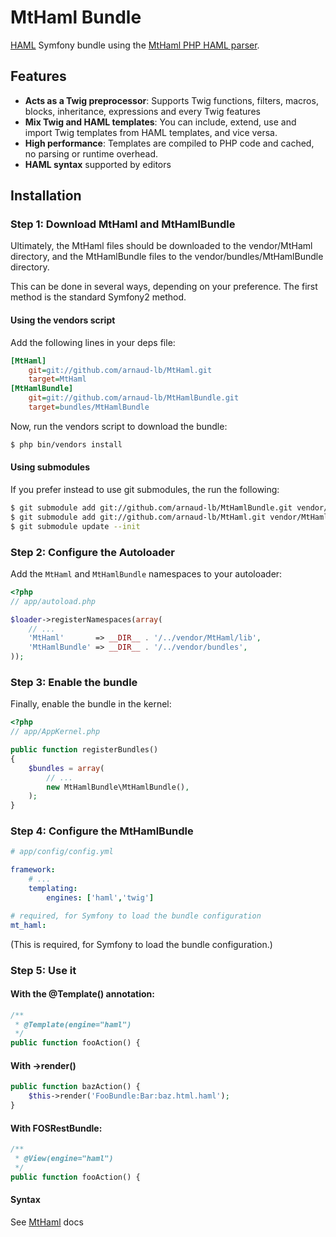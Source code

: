 # MtHaml Bundle

[HAML][haml] Symfony bundle using the [MtHaml PHP HAML parser][mthaml].



## Features

- **Acts as a Twig preprocessor**: Supports Twig functions, filters, macros, blocks, inheritance, expressions and every Twig features
- **Mix Twig and HAML templates**: You can include, extend, use and import Twig templates from HAML templates, and vice versa.
- **High performance**: Templates are compiled to PHP code and cached, no parsing or runtime overhead.
- **HAML syntax** supported by editors

## Installation

### Step 1: Download MtHaml and MtHamlBundle

Ultimately, the MtHaml files should be downloaded to the vendor/MtHaml directory, and the MtHamlBundle files to the vendor/bundles/MtHamlBundle directory.

This can be done in several ways, depending on your preference. The first method is the standard Symfony2 method.

#### Using the vendors script

Add the following lines in your deps file:

``` ini
[MtHaml]
    git=git://github.com/arnaud-lb/MtHaml.git
    target=MtHaml
[MtHamlBundle]
    git=git://github.com/arnaud-lb/MtHamlBundle.git
    target=bundles/MtHamlBundle
```

Now, run the vendors script to download the bundle:

``` sh
$ php bin/vendors install
```

#### Using submodules

If you prefer instead to use git submodules, the run the following:

``` sh
$ git submodule add git://github.com/arnaud-lb/MtHamlBundle.git vendor/bundles/MtHamlBundle
$ git submodule add git://github.com/arnaud-lb/MtHaml.git vendor/MtHaml
$ git submodule update --init
```

### Step 2: Configure the Autoloader

Add the `MtHaml` and `MtHamlBundle` namespaces to your autoloader:

``` php
<?php
// app/autoload.php

$loader->registerNamespaces(array(
    // ...
    'MtHaml'       => __DIR__ . '/../vendor/MtHaml/lib',
    'MtHamlBundle' => __DIR__ . '/../vendor/bundles',
));
```

### Step 3: Enable the bundle

Finally, enable the bundle in the kernel:

``` php
<?php
// app/AppKernel.php

public function registerBundles()
{
    $bundles = array(
        // ...
        new MtHamlBundle\MtHamlBundle(),
    );
}
```

### Step 4: Configure the MtHamlBundle

``` yml
# app/config/config.yml

framework:
    # ...
    templating:
        engines: ['haml','twig']

# required, for Symfony to load the bundle configuration
mt_haml:
```

(This is required, for Symfony to load the bundle configuration.)

### Step 5: Use it

#### With the @Template() annotation:

``` php
/**
 * @Template(engine="haml")
 */
public function fooAction() {
```

#### With ->render()

``` php
public function bazAction() {
    $this->render('FooBundle:Bar:baz.html.haml');
}
```

#### With FOSRestBundle:

``` php
/**
 * @View(engine="haml")
 */
public function fooAction() {
```

#### Syntax

See [MtHaml][mthaml] docs

[haml]: http://haml-lang.com/
[mthaml]: https://github.com/arnaud-lb/MtHaml

